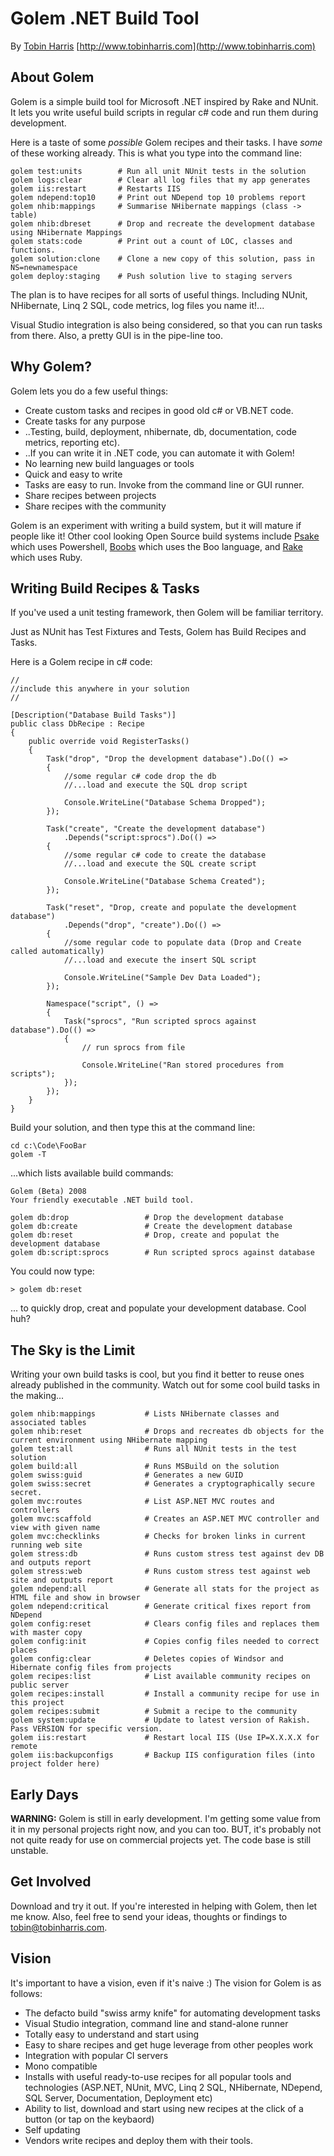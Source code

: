 Golem .NET Build Tool
======================================================================

By [Tobin Harris](mailto:tobin@tobinharris.com) [http://www.tobinharris.com](http://www.tobinharris.com)

About Golem
-----------

Golem is a simple build tool for Microsoft .NET inspired by Rake and NUnit. It lets you write useful build scripts in regular c# code and run them during development. 

Here is a taste of some *possible* Golem recipes and their tasks. I have *some* of these working already. This is what you type into the command line: 

	golem test:units		# Run all unit NUnit tests in the solution 
	golem logs:clear		# Clear all log files that my app generates
	golem iis:restart		# Restarts IIS 
	golem ndepend:top10		# Print out NDepend top 10 problems report 
	golem nhib:mappings		# Summarise NHibernate mappings (class -> table)
	golem nhib:dbreset		# Drop and recreate the development database using NHibernate Mappings 
	golem stats:code		# Print out a count of LOC, classes and functions. 
	golem solution:clone	# Clone a new copy of this solution, pass in NS=newnamespace 
	golem deploy:staging	# Push solution live to staging servers

The plan is to have recipes for all sorts of useful things. Including NUnit, NHibernate, Linq 2 SQL, code metrics, log files you name it!... 

Visual Studio integration is also being considered, so that you can run tasks from there. Also, a pretty GUI is in the pipe-line too.

Why Golem?
----------

Golem lets you do a few useful things:

* Create custom tasks and recipes in good old c# or VB.NET code. 
* Create tasks for any purpose 
* ..Testing, build, deployment, nhibernate, db, documentation, code metrics, reporting etc).  
* ..If you can write it in .NET code, you can automate it with Golem!
* No learning new build languages or tools	
* Quick and easy to write
* Tasks are easy to run. Invoke from the command line or GUI runner.	
* Share recipes between projects
* Share recipes with the community		

Golem is an experiment with writing a build system, but it will mature if people like it! Other cool looking Open Source build systems include [Psake](http://code.google.com/p/psake/) which uses Powershell, [Boobs](http://code.google.com/p/boo-build-system/) which uses the Boo language, and [Rake](http://rake.rubyforge.org/) which uses Ruby.

Writing Build Recipes & Tasks
-----------------------------

If you've used a unit testing framework, then Golem will be familiar territory. 

Just as NUnit has Test Fixtures and Tests, Golem has Build Recipes and Tasks.

Here is a Golem recipe in c# code:

	//
	//include this anywhere in your solution
	//

	[Description("Database Build Tasks")]
	public class DbRecipe : Recipe
	{
		public override void RegisterTasks()
		{
			Task("drop", "Drop the development database").Do(() =>
			{
				//some regular c# code drop the db
				//...load and execute the SQL drop script
				
				Console.WriteLine("Database Schema Dropped");
			});
			
			Task("create", "Create the development database")
				.Depends("script:sprocs").Do(() =>
			{
				//some regular c# code to create the database			
				//...load and execute the SQL create script
				
				Console.WriteLine("Database Schema Created");
			});
			
			Task("reset", "Drop, create and populate the development database")
				.Depends("drop", "create").Do(() =>
			{
				//some regular code to populate data (Drop and Create called automatically)
				//...load and execute the insert SQL script
				
				Console.WriteLine("Sample Dev Data Loaded");	
			});
			
			Namespace("script", () =>
			{
				Task("sprocs", "Run scripted sprocs against database").Do(() =>
				{
					// run sprocs from file
					
					Console.WriteLine("Ran stored procedures from scripts");
				});
			});
		}
	}

Build your solution, and then type this at the command line:

    cd c:\Code\FooBar
	golem -T 
	
...which lists available build commands:

	Golem (Beta) 2008
	Your friendly executable .NET build tool.

	golem db:drop				  # Drop the development database
	golem db:create               # Create the development database
	golem db:reset				  # Drop, create and populat the development database
	golem db:script:sprocs        # Run scripted sprocs against database

You could now type:

	> golem db:reset

... to quickly drop, creat and populate your development database. Cool huh?

The Sky is the Limit
--------------------

Writing your own build tasks is cool, but you find it better to reuse ones already published in the community.
Watch out for some cool build tasks in the making...

	golem nhib:mappings           # Lists NHibernate classes and associated tables
	golem nhib:reset              # Drops and recreates db objects for the current environment using NHibernate mapping
	golem test:all                # Runs all NUnit tests in the test solution
	golem build:all               # Runs MSBuild on the solution
	golem swiss:guid              # Generates a new GUID
	golem swiss:secret            # Generates a cryptographically secure secret.
	golem mvc:routes              # List ASP.NET MVC routes and controllers
	golem mvc:scaffold            # Creates an ASP.NET MVC controller and view with given name
	golem mvc:checklinks          # Checks for broken links in current running web site
	golem stress:db               # Runs custom stress test against dev DB and outputs report
	golem stress:web              # Runs custom stress test against web site and outputs report
	golem ndepend:all             # Generate all stats for the project as HTML file and show in browser
	golem ndepend:critical        # Generate critical fixes report from NDepend
	golem config:reset            # Clears config files and replaces them with master copy
	golem config:init             # Copies config files needed to correct places
	golem config:clear            # Deletes copies of Windsor and Hibernate config files from projects	
	golem recipes:list            # List available community recipes on public server
	golem recipes:install         # Install a community recipe for use in this project
	golem recipes:submit          # Submit a recipe to the community
	golem system:update           # Update to latest version of Rakish. Pass VERSION for specific version.
	golem iis:restart             # Restart local IIS (Use IP=X.X.X.X for remote
	golem iis:backupconfigs       # Backup IIS configuration files (into project folder here)

Early Days
----------
**WARNING:** Golem is still in early development. I'm getting some value from it in my personal projects right now, and you can too. 
BUT, it's probably not not quite ready for use on commercial projects yet. The code base is still unstable.

Get Involved
------------
Download and try it out. If you're interested in helping with Golem, then let me know. 
Also, feel free to send your ideas, thoughts or findings to [tobin@tobinharris.com](tobin@tobinharris.com). 

Vision
------
It's important to have a vision, even if it's naive :) The vision for Golem is as follows:

* The defacto build "swiss army knife" for automating development tasks
* Visual Studio integration, command line and stand-alone runner
* Totally easy to understand and start using 
* Easy to share recipes and get huge leverage from other peoples work
* Integration with popular CI servers 
* Mono compatible
* Installs with useful ready-to-use recipes for all popular tools and technologies (ASP.NET, NUnit, MVC, Linq 2 SQL, NHibernate, NDepend, SQL Server, Documentation, Deployment etc)
* Ability to list, download and start using new recipes at the click of a button (or tap on the keybaord)
* Self updating
* Vendors write recipes and deploy them with their tools.



